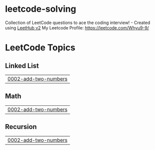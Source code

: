 # leetcode-solving
Collection of LeetCode questions to ace the coding interview! - Created using [LeetHub v2](https://github.com/arunbhardwaj/LeetHub-2.0)
My Leetcode Profile: https://leetcode.com/Whyu9-9/

<!---LeetCode Topics Start-->
# LeetCode Topics
## Linked List
|  |
| ------- |
| [0002-add-two-numbers](https://github.com/Whyu9-9/leetcode-solving/tree/master/0002-add-two-numbers) |
## Math
|  |
| ------- |
| [0002-add-two-numbers](https://github.com/Whyu9-9/leetcode-solving/tree/master/0002-add-two-numbers) |
## Recursion
|  |
| ------- |
| [0002-add-two-numbers](https://github.com/Whyu9-9/leetcode-solving/tree/master/0002-add-two-numbers) |
<!---LeetCode Topics End-->